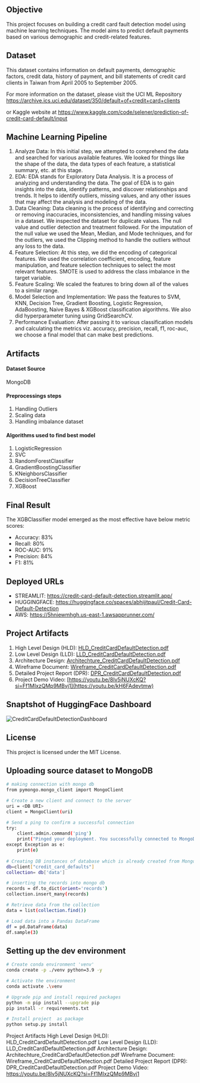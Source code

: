 

## Objective
This project focuses on building a credit card fault detection model using machine learning techniques. The model aims to predict default payments based on various demographic and credit-related features.

## Dataset
This dataset contains information on default payments, demographic factors, credit data, history of payment, and bill statements of credit card clients in Taiwan from April 2005 to September 2005. 

For more information on the dataset, please visit the UCI ML Repository
https://archive.ics.uci.edu/dataset/350/default+of+credit+card+clients

or Kaggle website at https://www.kaggle.com/code/selener/prediction-of-credit-card-default/input

## Machine Learning Pipeline
1. Analyze Data: In this initial step, we attempted to comprehend the data and searched for various available features. We looked for things like the shape of the data, the data types of each feature, a statistical summary, etc. at this stage.
2. EDA: EDA stands for Exploratory Data Analysis. It is a process of analyzing and understanding the data. The goal of EDA is to gain insights into the data, identify patterns, and discover relationships and trends. It helps to identify outliers, missing values, and any other issues that may affect the analysis and modeling of the data.
3. Data Cleaning: Data cleaning is the process of identifying and correcting or removing inaccuracies, inconsistencies, and handling missing values in a dataset. We inspected the dataset for duplicate values. The null value and outlier detection and treatment followed. For the imputation of the null value we used the Mean, Median, and Mode techniques, and for the outliers, we used the Clipping method to handle the outliers without any loss to the data.
4. Feature Selection: At this step, we did the encoding of categorical features. We used the correlation coefficient, encoding, feature manipulation, and feature selection techniques to select the most relevant features. SMOTE is used to address the class imbalance in the target variable.
5. Feature Scaling: We scaled the features to bring down all of the values to a similar range. 
6. Model Selection and Implementation: We pass the features to SVM, KNN, Decision Tree, Gradient Boosting, Logistic Regression, AdaBoosting, Naive Bayes & XGBoost classification algorithms. We also did hyperparameter tuning using GridSearchCV.
7. Performance Evaluation: After passing it to various classification models and calculating the metrics viz. accuracy, precision, recall, f1, roc-auc,  we choose a final model that can make best predictions.

## Artifacts

#### Dataset Source
MongoDB

#### Preprocessings steps
1. Handling Outliers
2. Scaling data
3. Handling imbalance dataset


#### Algorithms used to find best model
1. LogisticRegression
2. SVC
3. RandomForestClassifier
4. GradientBoostingClassifier
5. KNeighborsClassifier
6. DecisionTreeClassifier
7. XGBoost

## Final Result
The XGBClassifier model emerged as the most effective have below metric scores:
* Accuracy: 83%
* Recall: 80%
* ROC-AUC: 91%
* Precision: 84%
* F1: 81%

## Deployed URLs
* STREAMLIT: https://credit-card-default-detection.streamlit.app/
* HUGGINGFACE: https://huggingface.co/spaces/abhijitpaul/Credit-Card-Default-Detection
* AWS: https://5hniewmhgh.us-east-1.awsapprunner.com/

## Project Artifacts
1. High Level Design (HLD): [HLD_CreditCardDefaultDetection.pdf](https://drive.google.com/file/d/10OCGzx_PPRrzk0ZGTjAu-N-3M30baJbr/view?usp=sharing)
2. Low Level Design (LLD): [LLD_CreditCardDefaultDetection.pdf](https://drive.google.com/file/d/1i7ZKx161WQdlWNsOhWOK2Nr4DkSG7mIV/view?usp=sharing)
3. Architecture Design: [Architechture_CreditCardDefaultDetection.pdf](https://drive.google.com/file/d/11ZwHiFd5yPq4XG6MASN9GLnAVc4DwWeQ/view?usp=sharing)
4. Wireframe Document: [Wireframe_CreditCardDefaultDetection.pdf](https://drive.google.com/file/d/1f4dd32-QLc6mEmI-LOpKGNpsZpF0nbJ9/view?usp=sharing)
5. Detailed Project Report (DPR): [DPR_CreditCardDefaultDetection.pdf](https://docs.google.com/presentation/d/1mIkaHOO4tTHoA7D1-tLJUH5X57f642ht/edit?usp=sharing&ouid=113072205406904395232&rtpof=true&sd=true)
6. Project Demo Video: [https://youtu.be/8lv5jNUXcKQ?si=Ff1MIxzQMp9MBvj1](https://youtu.be/kH6FAdevtmw)

## Snaptshot of HuggingFace Dashboard
![CreditCardDefaultDetectionDashboard](https://github.com/abhijitpaul0212/Credit-Card-Default-Detection/assets/9966441/da9c2642-6a99-47bf-b517-55ea505eb588)


## License
This project is licensed under the MIT License.

## Uploading source dataset to MongoDB
```bash
# making connection with mongo db
from pymongo.mongo_client import MongoClient

# Create a new client and connect to the server
uri = <DB URI>
client = MongoClient(uri)

# Send a ping to confirm a successful connection
try:
    client.admin.command('ping')
    print("Pinged your deployment. You successfully connected to MongoDB!")
except Exception as e:
    print(e)
    
# Creating DB instances of database which is already created from MongoDB Atlas
db=client["credit_card_defaults"]
collection= db['data']

# inserting the records into mongo db
records = df.to_dict(orient='records')
collection.insert_many(records)

# Retrieve data from the collection
data = list(collection.find())

# Load data into a Pandas DataFrame
df = pd.DataFrame(data)
df.sample(3)
```

## Setting up the dev environment
```bash
# Create conda environment 'venv'
conda create -p ./venv python=3.9 -y

# Activate the environment
conda activate .\venv

# Upgrade pip and install required packages
python -m pip install --upgrade pip
pip install -r requirements.txt

# Install project  as package
python setup.py install
```
Project Artifacts
High Level Design (HLD): HLD_CreditCardDefaultDetection.pdf
Low Level Design (LLD): LLD_CreditCardDefaultDetection.pdf
Architecture Design: Architechture_CreditCardDefaultDetection.pdf
Wireframe Document: Wireframe_CreditCardDefaultDetection.pdf
Detailed Project Report (DPR): DPR_CreditCardDefaultDetection.pdf
Project Demo Video: https://youtu.be/8lv5jNUXcKQ?si=Ff1MIxzQMp9MBvj1
